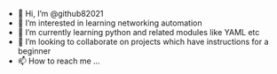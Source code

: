 - 👋 Hi, I’m @github82021
- 👀 I’m interested in learning networking automation
- 🌱 I’m currently learning python and related modules like YAML etc
- 💞️ I’m looking to collaborate on projects which have instructions for a beginner 
- 📫 How to reach me ...

<!---
github82021/github82021 is a ✨ special ✨ repository because its `README.md` (this file) appears on your GitHub profile.
You can click the Preview link to take a look at your changes.
--->

